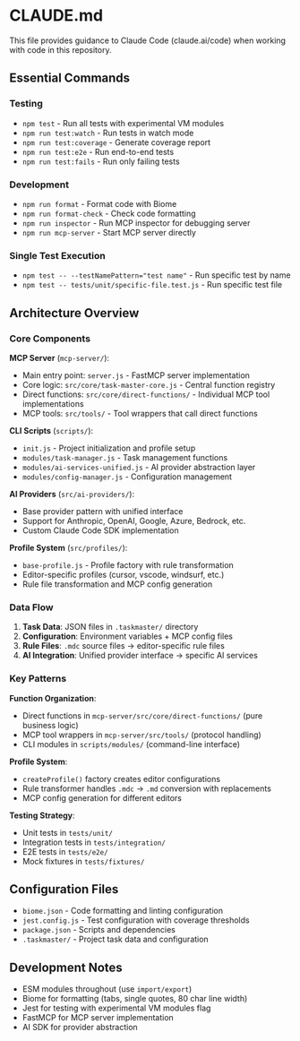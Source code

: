 # CLAUDE.md

This file provides guidance to Claude Code (claude.ai/code) when working with code in this repository.

## Essential Commands

### Testing
- `npm test` - Run all tests with experimental VM modules
- `npm run test:watch` - Run tests in watch mode
- `npm run test:coverage` - Generate coverage report
- `npm run test:e2e` - Run end-to-end tests
- `npm run test:fails` - Run only failing tests

### Development
- `npm run format` - Format code with Biome
- `npm run format-check` - Check code formatting
- `npm run inspector` - Run MCP inspector for debugging server
- `npm run mcp-server` - Start MCP server directly

### Single Test Execution
- `npm test -- --testNamePattern="test name"` - Run specific test by name
- `npm test -- tests/unit/specific-file.test.js` - Run specific test file

## Architecture Overview

### Core Components

**MCP Server** (`mcp-server/`):
- Main entry point: `server.js` - FastMCP server implementation
- Core logic: `src/core/task-master-core.js` - Central function registry
- Direct functions: `src/core/direct-functions/` - Individual MCP tool implementations  
- MCP tools: `src/tools/` - Tool wrappers that call direct functions

**CLI Scripts** (`scripts/`):
- `init.js` - Project initialization and profile setup
- `modules/task-manager.js` - Task management functions
- `modules/ai-services-unified.js` - AI provider abstraction layer
- `modules/config-manager.js` - Configuration management

**AI Providers** (`src/ai-providers/`):
- Base provider pattern with unified interface
- Support for Anthropic, OpenAI, Google, Azure, Bedrock, etc.
- Custom Claude Code SDK implementation

**Profile System** (`src/profiles/`):
- `base-profile.js` - Profile factory with rule transformation
- Editor-specific profiles (cursor, vscode, windsurf, etc.)
- Rule file transformation and MCP config generation

### Data Flow

1. **Task Data**: JSON files in `.taskmaster/` directory
2. **Configuration**: Environment variables + MCP config files
3. **Rule Files**: `.mdc` source files → editor-specific rule files
4. **AI Integration**: Unified provider interface → specific AI services

### Key Patterns

**Function Organization**:
- Direct functions in `mcp-server/src/core/direct-functions/` (pure business logic)
- MCP tool wrappers in `mcp-server/src/tools/` (protocol handling)
- CLI modules in `scripts/modules/` (command-line interface)

**Profile System**:
- `createProfile()` factory creates editor configurations
- Rule transformer handles `.mdc` → `.md` conversion with replacements
- MCP config generation for different editors

**Testing Strategy**:
- Unit tests in `tests/unit/`
- Integration tests in `tests/integration/` 
- E2E tests in `tests/e2e/`
- Mock fixtures in `tests/fixtures/`

## Configuration Files

- `biome.json` - Code formatting and linting configuration
- `jest.config.js` - Test configuration with coverage thresholds
- `package.json` - Scripts and dependencies
- `.taskmaster/` - Project task data and configuration

## Development Notes

- ESM modules throughout (use `import/export`)
- Biome for formatting (tabs, single quotes, 80 char line width)
- Jest for testing with experimental VM modules flag
- FastMCP for MCP server implementation
- AI SDK for provider abstraction
